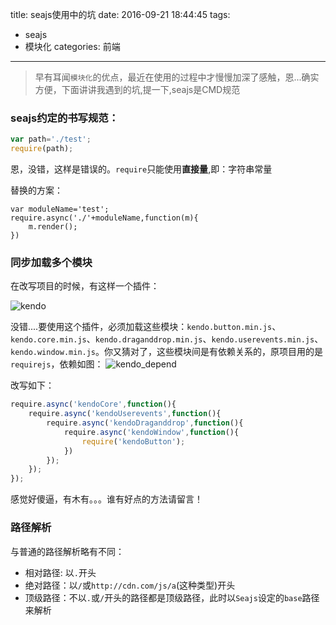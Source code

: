 title: seajs使用中的坑
date: 2016-09-21 18:44:45
tags: 
- seajs
- 模块化
categories: 前端
---
>早有耳闻`模块化`的优点，最近在使用的过程中才慢慢加深了感触，恩...确实方便，下面讲讲我遇到的坑,提一下,seajs是CMD规范

### seajs约定的书写规范：
``` javascript
var path='./test';
require(path);
```
恩，没错，这样是错误的。`require`只能使用**直接量**,即：字符串常量

替换的方案：
```
var moduleName='test';
require.async('./'+moduleName,function(m){
    m.render();
})
```
<!-- more -->
### 同步加载多个模块
在改写项目的时候，有这样一个插件：

![kendo](http://7xphbb.com1.z0.glb.clouddn.com/seajs/kendo.png)  

没错....要使用这个插件，必须加载这些模块：`kendo.button.min.js`、`kendo.core.min.js`、`kendo.draganddrop.min.js`、`kendo.userevents.min.js`、`kendo.window.min.js`。你又猜对了，这些模块间是有依赖关系的，原项目用的是`requirejs`，依赖如图：
![kendo_depend](http://7xphbb.com1.z0.glb.clouddn.com/seajs/kendo_depend.png)

改写如下：
``` javascript
require.async('kendoCore',function(){
    require.async('kendoUserevents',function(){
        require.async('kendoDraganddrop',function(){
            require.async('kendoWindow',function(){
                require('kendoButton');     
            })
        });
    });
}); 
```
感觉好傻逼，有木有。。。谁有好点的方法请留言！

### 路径解析
与普通的路径解析略有不同： 
 
- 相对路径: 以`.`开头
- 绝对路径：以`/`或`http://cdn.com/js/a`(这种类型)开头
- 顶级路径：不以`.`或`/`开头的路径都是顶级路径，此时以`Seajs`设定的`base`路径来解析  
